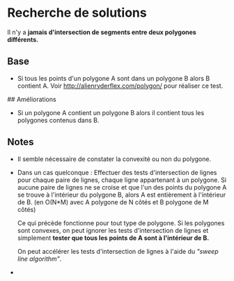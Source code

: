 # Recherche de solutions

Il n'y a **jamais d'intersection de segments entre deux polygones différents.**

## Base
- Si tous les points d'un polygone A sont dans un polygone B alors B contient A. Voir <http://alienryderflex.com/polygon/> pour réaliser ce test.

## Améliorations
- Si un polygone A contient un polygone B alors il contient tous les polygones contenus dans B.


## Notes
- Il semble nécessaire de constater la convexité ou non du polygone.

- Dans un cas quelconque :
  Effectuer des tests d'intersection de lignes pour chaque paire de lignes, chaque ligne appartenant à un polygone. Si aucune paire de lignes ne se croise et que l'un des points du polygone A se trouve à l'intérieur du polygone B, alors A est entièrement à l'intérieur de B. (en O(N*M) avec A polygone de N côtés et B polygone de M côtés)

  Ce qui précède fonctionne pour tout type de polygone. Si les polygones sont convexes, on peut ignorer les tests d'intersection de lignes et simplement **tester que tous les points de A sont à l'intérieur de B.**

  On peut accélérer les tests d'intersection de lignes à l'aide du *"sweep line algorithm"*.
-
